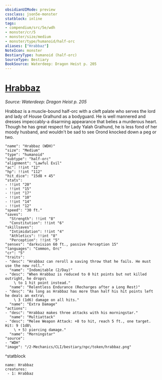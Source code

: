 ```yaml
---
obsidianUIMode: preview
cssclass: json5e-monster
statblock: inline
tags:
- compendium/src/5e/wdh
- monster/cr/5
- monster/size/medium
- monster/type/humanoid/half-orc
aliases: ["Hrabbaz"]
NoteIcon: monster
BestiaryType: humanoid (half-orc)
SourceType: Bestiary
BookSource: Waterdeep: Dragon Heist p. 205
---
```

# [Hrabbaz](2-Mechanics/CLI/bestiary/npc/hrabbaz-wdh.md)
*Source: Waterdeep: Dragon Heist p. 205*  

Hrabbaz is a muscle-bound half-orc with a cleft palate who serves the lord and lady of House Gralhund as a bodyguard. He is well mannered and dresses impeccably-a disarming appearance that belies a murderous heart. Though he has great respect for Lady Yalah Gralhund, he is less fond of her moody husband, and wouldn't be sad to see Orond knocked down a peg or two.

```statblock
"name": "Hrabbaz (WDH)"
"size": "Medium"
"type": "humanoid"
"subtype": "half-orc"
"alignment": "Lawful Evil"
"ac": !!int "12"
"hp": !!int "112"
"hit_dice": "15d8 + 45"
"stats":
- !!int "20"
- !!int "15"
- !!int "17"
- !!int "10"
- !!int "14"
- !!int "12"
"speed": "30 ft."
"saves":
  "Strength": !!int "8"
  "Constitution": !!int "6"
"skillsaves":
  "Intimidation": !!int "4"
  "Athletics": !!int "8"
  "Perception": !!int "5"
"senses": "darkvision 60 ft., passive Perception 15"
"languages": "Common, Orc"
"cr": "5"
"traits":
- "desc": "Hrabbaz can reroll a saving throw that he fails. He must use the new roll."
  "name": "Indomitable (2/Day)"
- "desc": "When Hrabbaz is reduced to 0 hit points but not killed outright, he drops\
    \ to 1 hit point instead."
  "name": "Relentless Endurance (Recharges after a Long Rest)"
- "desc": "As long as Hrabbaz has more than half his hit points left he deals an extra\
    \ 3 (1d6) damage on all hits."
  "name": "Extra Damage"
"actions":
- "desc": "Hrabbaz makes three attacks with his morningstar."
  "name": "Multiattack"
- "desc": "Melee Weapon Attack: +8 to hit, reach 5 ft., one target. Hit: 9 (1d8\
    \ + 5) piercing damage."
  "name": "Morningstar"
"source":
- "WDH"
"image": "/2-Mechanics/CLI/bestiary/npc/token/hrabbaz.png"
```
^statblock

```encounter-table
name: Hrabbaz
creatures:
 - 1: Hrabbaz
```